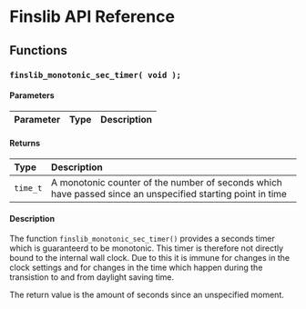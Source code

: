 # Finslib API Reference

## Functions

### `finslib_monotonic_sec_timer( void );`

#### Parameters

| Parameter | Type | Description |
| :--- | :--- | :--- |

#### Returns

| Type | Description |
| :--- | :--- |
|`time_t`|A monotonic counter of the number of seconds which have passed since an unspecified starting point in time|

#### Description

The function `finslib_monotonic_sec_timer()` provides a seconds timer which is guaranteerd to be monotonic. This timer
is therefore not directly bound to the internal wall clock. Due to this it is immune for changes in the clock settings
and for changes in the time which happen during the transistion to and from daylight saving time.

The return value is the amount of seconds since an unspecified moment.
